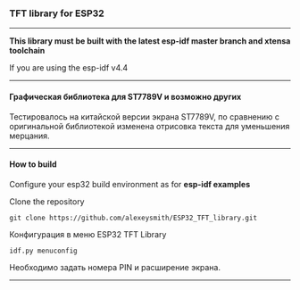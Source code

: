 
### TFT library for ESP32

---

**This library must be built with the latest esp-idf master branch and xtensa toolchain**

If you are using the esp-idf v4.4

---

#### Графическая библиотека для ST7789V и возможно других

Тестировалось на китайской версии экрана ST7789V, по сравнению с оригинальной библиотекой
изменена отрисовка текста для уменьшения мерцания.

---


#### How to build

Configure your esp32 build environment as for **esp-idf examples**

Clone the repository

`git clone https://github.com/alexeysmith/ESP32_TFT_library.git`

Конфигурация в меню ESP32 TFT Library

`idf.py menuconfig`

Необходимо задать номера PIN и расширение экрана.

---